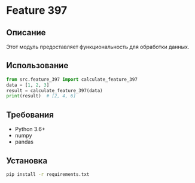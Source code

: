 # Feature 397
## Описание
Этот модуль предоставляет функциональность для обработки данных.
## Использование
```python
from src.feature_397 import calculate_feature_397
data = [1, 2, 3]
result = calculate_feature_397(data)
print(result)  # [2, 4, 6]
```
## Требования
- Python 3.6+
- numpy
- pandas
## Установка
```bash
pip install -r requirements.txt
```
